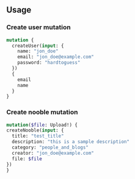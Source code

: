 ## Usage

### Create user mutation
```graphql
mutation {
  createUser(input: {
    name: "jon_doe"
    email: "jon_doe@example.com"
    password: "hardtoguess"
  })
  {
    email
    name
  }
}
```

### Create nooble mutation
```graphql
mutation($file: Upload!) {
createNooble(input: {
  title: "test_title"
  description: "this is a sample description"
  category: "people_and_blogs"
  creator: "jon_doe@example.com"
  file: $file
})
}
```
